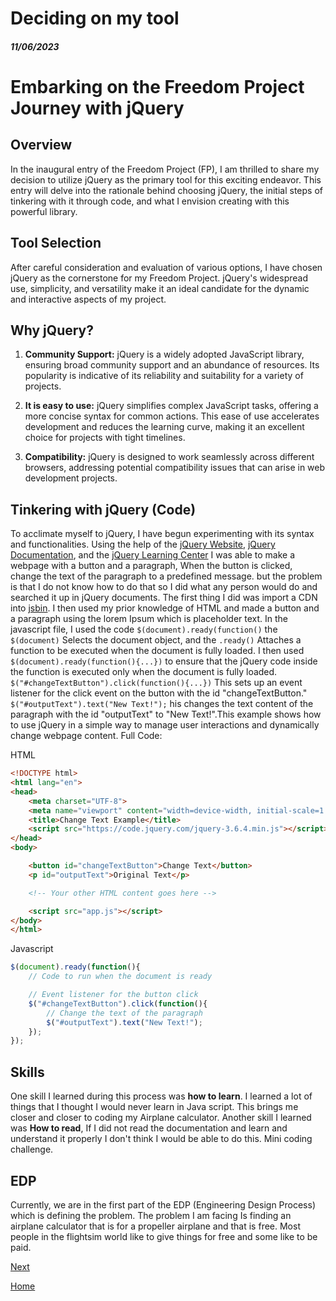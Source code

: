 # Deciding on my tool
##### 11/06/2023

# Embarking on the Freedom Project Journey with jQuery

## Overview

In the inaugural entry of the Freedom Project (FP), I am thrilled to share my decision to utilize jQuery as the primary tool for this exciting endeavor. This entry will delve into the rationale behind choosing jQuery, the initial steps of tinkering with it through code, and what I envision creating with this powerful library.

## Tool Selection

After careful consideration and evaluation of various options, I have chosen jQuery as the cornerstone for my Freedom Project. jQuery's widespread use, simplicity, and versatility make it an ideal candidate for the dynamic and interactive aspects of my project.

## Why jQuery?

1. **Community Support:** jQuery is a widely adopted JavaScript library, ensuring broad community support and an abundance of resources. Its popularity is indicative of its reliability and suitability for a variety of projects.

2. **It is easy to use:** jQuery simplifies complex JavaScript tasks, offering a more concise syntax for common actions. This ease of use accelerates development and reduces the learning curve, making it an excellent choice for projects with tight timelines.

3. **Compatibility:** jQuery is designed to work seamlessly across different browsers, addressing potential compatibility issues that can arise in web development projects.

## Tinkering with jQuery (Code)

To acclimate myself to jQuery, I have begun experimenting with its syntax and functionalities. Using the help of the [jQuery Website](https://jquery.com/), [jQuery Documentation](https://api.jquery.com/), and the [jQuery Learning Center](https://learn.jquery.com/) I was able to make a webpage with a button and a paragraph, When the button is clicked, change the text of the paragraph to a predefined message. but the problem is that I do not know how to do that so I did what any person would do and searched it up in jQuery documents. The first thing I did was import a CDN into [jsbin](https://jsbin.com/?html,output). I then used my prior knowledge of HTML and made a button and a paragraph using the lorem Ipsum which is placeholder text. In the javascript file, I used the code `$(document).ready(function()` the `$(document)` Selects the document object, and the `.ready()` Attaches a function to be executed when the document is fully loaded.  I then used `$(document).ready(function(){...})` to ensure that the jQuery code inside the function is executed only when the document is fully loaded. `$("#changeTextButton").click(function(){...})` This sets up an event listener for the click event on the button with the id "changeTextButton." `$("#outputText").text("New Text!");` his changes the text content of the paragraph with the id "outputText" to "New Text!".This example shows how to use jQuery in a simple way to manage user interactions and dynamically change webpage content. Full Code:

HTML
```HTML
<!DOCTYPE html>
<html lang="en">
<head>
    <meta charset="UTF-8">
    <meta name="viewport" content="width=device-width, initial-scale=1.0">
    <title>Change Text Example</title>
    <script src="https://code.jquery.com/jquery-3.6.4.min.js"></script>
</head>
<body>

    <button id="changeTextButton">Change Text</button>
    <p id="outputText">Original Text</p>

    <!-- Your other HTML content goes here -->

    <script src="app.js"></script>
</body>
</html>
```
Javascript
``` js
$(document).ready(function(){
    // Code to run when the document is ready

    // Event listener for the button click
    $("#changeTextButton").click(function(){
        // Change the text of the paragraph
        $("#outputText").text("New Text!");
    });
});
```

## Skills
One skill I learned during this process was **how to learn**. I learned a lot of things that I thought I would never learn in Java script. This brings me closer and closer to coding my Airplane calculator. Another skill I learned was **How to read**, If I did not read the documentation and learn and understand it properly I don't think I would be able to do this. Mini coding challenge.

## EDP
Currently, we are in the first part of the EDP (Engineering Design Process) which is defining the problem. The problem I am facing Is finding an airplane calculator that is for a propeller airplane and that is free. Most people in the flightsim world like to give things for free and some like to be paid.


[Next](entry02.md)

[Home](../README.md)